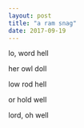 ```yaml
---
layout: post
title: "a ram snag"
date: 2017-09-19
---
```



lo, word hell

her owl doll

low rod hell

or hold well

lord, oh well
